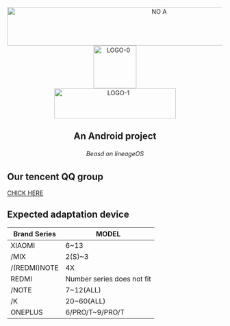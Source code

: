 <div align="center">    
	<a href="https://project-litmus.feishu.cn/docx/FTOWdpuRko2Rm4xWSOrc6h51n8U">
		<img src="https://s1.ax1x.com/2023/02/08/pSRJZQ0.png" width = "694.44" height = "90" alt="NO A" align=center />
	</a>
</div>
<div align="center">    
  <img src="https://s1.ax1x.com/2023/02/08/pSRlwng.png" width = "100" height = "100" alt="LOGO-0" align=center />
</div>
  
<div align="center">    
  <img src="https://s1.ax1x.com/2023/02/08/pSRlLjO.png" width = "284.14" height = "70" alt="LOGO-1" align=center />
</div>
<div align="center">  
	<h2 align=“center”>An Android project</H2>
  <h6 align=“center”>Beasd on lineageOS</h6>
</div>

## Our tencent QQ group
[CHICK HERE](https://jq.qq.com/?_wv=1027&k=VfUw3Mes "Tencent QQ group")
## Expected adaptation device
| Brand Series      | MODEL |
| ----------- | ----------------------- |
| XIAOMI      | 6~13       |
| /MIX   | 2(S)~3        |
| /(REDMI)NOTE   | 4X        |
| REDMI   | Number series does not fit        |
| /NOTE   | 7~12(ALL)        |
| /K   | 20~60(ALL)        |
| ONEPLUS   | 6/PRO/T~9/PRO/T        |

